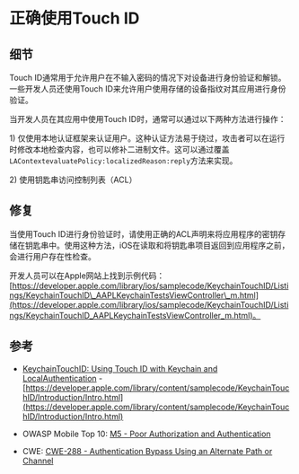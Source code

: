 # 正确使用Touch ID

## 细节

Touch ID通常用于允许用户在不输入密码的情况下对设备进行身份验证和解锁。一些开发人员还使用Touch ID来允许用户使用存储的设备指纹对其应用进行身份验证。

当开发人员在其应用中使用Touch ID时，通常可以通过以下两种方法进行操作：

1\) 仅使用本地认证框架来认证用户。这种认证方法易于绕过，攻击者可以在运行时修改本地检查内容，也可以修补二进制文件。这可以通过覆盖`LAContextevaluatePolicy:localizedReason:reply`方法来实现。

2\) 使用钥匙串访问控制列表（ACL）

## 修复

当使用Touch ID进行身份验证时，请使用正确的ACL声明来将应用程序的密钥存储在钥匙串中。使用这种方法，iOS在读取和将钥匙串项目返回到应用程序之前，会进行用户存在性检查。

开发人员可以在Apple网站上找到示例代码：[https://developer.apple.com/library/ios/samplecode/KeychainTouchID/Listings/KeychainTouchID\_AAPLKeychainTestsViewController\_m.html](https://developer.apple.com/library/ios/samplecode/KeychainTouchID/Listings/KeychainTouchID_AAPLKeychainTestsViewController_m.html)。

## 参考

* [KeychainTouchID: Using Touch ID with Keychain and LocalAuthentication](https://developer.apple.com/library/content/samplecode/KeychainTouchID/Introduction/Intro.html) - [https://developer.apple.com/library/content/samplecode/KeychainTouchID/Introduction/Intro.html](https://developer.apple.com/library/content/samplecode/KeychainTouchID/Introduction/Intro.html)

* OWASP Mobile Top 10: [M5 - Poor Authorization and Authentication](https://www.owasp.org/index.php/Mobile_Top_10_2014-M5)

* CWE: [CWE-288 - Authentication Bypass Using an Alternate Path or Channel](https://cwe.mitre.org/data/definitions/288.html)



